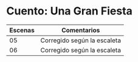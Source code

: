 # Cuento: Una Gran Fiesta

| Escenas | Comentarios |
| ------ | ------ |
| 05 | Corregido según la escaleta |
| 06 | Corregido según la escaleta |